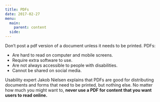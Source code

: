 ```yaml
---
title: PDFs
date: 2017-02-27
menu:
  main:
    parent: content
  side:
---
```



 Don’t post a pdf version of a document unless it needs to be printed.
PDFs:

* Are hard to read on computer and mobile screens. 
* Require extra software to use.
* Are not always accessible to people with disabilities.
* Cannot be shared on social media.

Usability expert Jakob Nielsen explains that PDFs are good for distributing documents and forms that need to be printed, but nothing else. No matter how much you might want to, **never use a PDF for content that you want users to read online.**
